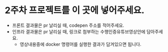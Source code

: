 # 2주차 프로젝트를 이 곳에 넣어주세요.
- 프론트 결과물은 pr 날리실 때, codepen 주소를 적어주세요.
- 인프라 결과물은 pr 날리실 때, 링크로 첨부하는 수행인증유튜브영상안에 담아주세요.
  - 영상내용중에 docker 명령어를 실행한 결과가 담겨있으면 됩니다.
